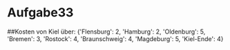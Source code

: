 # Aufgabe33

##Kosten von Kiel über:
{'Flensburg': 2, 'Hamburg': 2, 'Oldenburg': 5, 'Bremen': 3, 'Rostock': 4, 'Braunschweig': 4, 'Magdeburg': 5, 'Kiel-Ende': 4}

